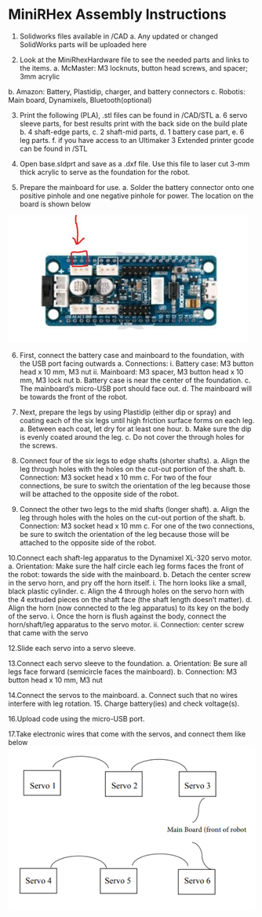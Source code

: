 # MiniRHex Assembly Instructions

1. Solidworks files available in /CAD
  a. Any updated or changed SolidWorks parts will be uploaded here
  
2. Look at the MiniRhexHardware file to see the needed parts and links to the items.
  a. McMaster: M3 locknuts, button head screws, and spacer; 3mm acrylic
  
b. Amazon: Battery, Plastidip, charger, and battery connectors
  c. Robotis: Main board, Dynamixels, Bluetooth(optional)
  
3. Print the following (PLA), .stl files can be found in /CAD/STL
  a. 6 servo sleeve parts, for best results print with the back side on the build plate
  b. 4 shaft-edge parts,
  c. 2 shaft-mid parts,
  d. 1 battery case part,
  e. 6 leg parts.
  f. if you have access to an Ultimaker 3 Extended printer gcode can be found in /STL
  
4. Open base.sldprt and save as a .dxf file. Use this file to laser cut 3-mm thick acrylic to
serve as the foundation for the robot.

5. Prepare the mainboard for use.
  a. Solder the battery connector onto one positive pinhole and one negative pinhole
  for power. The location on the board is shown below
  
  ![Power pin location](Images/MiniRhex_power_pins.PNG)
  
6. First, connect the battery case and mainboard to the foundation, with the USB port facing outwards
  a. Connections:
    i. Battery case: M3 button head x 10 mm, M3 nut
    ii. Mainboard: M3 spacer, M3 button head x 10 mm, M3 lock nut
  b. Battery case is near the center of the foundation.
  c. The mainboard’s micro-USB port should face out.
  d. The mainboard will be towards the front of the robot.
  
7. Next, prepare the legs by using Plastidip (either dip or spray) and coating each of the six
legs until high friction surface forms on each leg.
  a. Between each coat, let dry for at least one hour.
  b. Make sure the dip is evenly coated around the leg.
  c. Do not cover the through holes for the screws.
  
8. Connect four of the six legs to edge shafts (shorter shafts).
  a. Align the leg through holes with the holes on the cut-out portion of the shaft.
  b. Connection: M3 socket head x 10 mm
  c. For two of the four connections, be sure to switch the orientation of the leg
  because those will be attached to the opposite side of the robot.
  
9. Connect the other two legs to the mid shafts (longer shaft).
  a. Align the leg through holes with the holes on the cut-out portion of the shaft.
  b. Connection: M3 socket head x 10 mm
  c. For one of the two connections, be sure to switch the orientation of the leg
  because those will be attached to the opposite side of the robot.
  
10.Connect each shaft-leg apparatus to the Dynamixel XL-320 servo motor.
  a. Orientation: Make sure the half circle each leg forms faces the front of the robot:
  towards the side with the mainboard.
  b. Detach the center screw in the servo horn, and pry off the horn itself.
    i. The horn looks like a small, black plastic cylinder.
  c. Align the 4 through holes on the servo horn with the 4 extruded pieces on the shaft
  face (the shaft length doesn’t matter).
  d. Align the horn (now connected to the leg apparatus) to its key on the body of the servo.
    i. Once the horn is flush against the body, connect the horn/shaft/leg apparatus
    to the servo motor.
    ii. Connection: center screw that came with the servo

12.Slide each servo into a servo sleeve.

13.Connect each servo sleeve to the foundation.
  a. Orientation: Be sure all legs face forward (semicircle faces the mainboard).
  b. Connection: M3 button head x 10 mm, M3 nut
  
14.Connect the servos to the mainboard.
  a. Connect such that no wires interfere with leg rotation.
15. Charge battery(ies) and check voltage(s).

16.Upload code using the micro-USB port.

17.Take electronic wires that come with the servos, and connect them like below
![wiring diagram](Images/MiniRhex_wiring_diagram.PNG)

